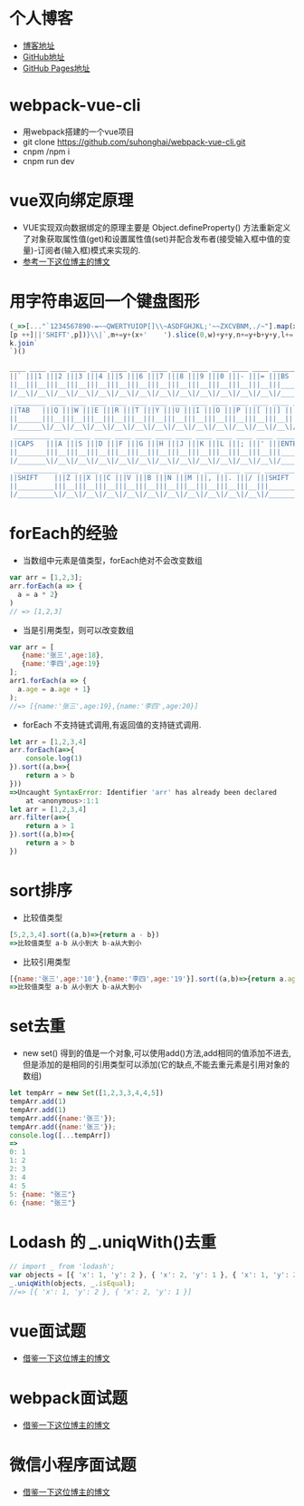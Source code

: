 # 个人博客
* [博客地址](http://suhhai.cn)
* [GitHub地址](https://github.com/suhonghai/suhonghai.github.io)
* [GitHub Pages地址](https://sue.suhhai.cn/)
# webpack-vue-cli
* 用webpack搭建的一个vue项目
* git clone https://github.com/suhonghai/webpack-vue-cli.git
* cnpm /npm i
* cnpm run dev
# vue双向绑定原理
* VUE实现双向数据绑定的原理主要是 Object.defineProperty() 方法重新定义了对象获取属性值(get)和设置属性值(set)并配合发布者(接受输入框中值的变量)-订阅者(输入框)模式来实现的.
* [参考一下这位博主的博文](https://www.jianshu.com/p/fd65456eb22f)
# 用字符串返回一个键盘图形
```javascript
(_=>[..."`1234567890-=~~QWERTYUIOP[]\\~ASDFGHJKL;'~~ZXCVBNM,./~"].map(x=>(o+=`/${b='_'.repeat(w=x<y?2:' 667699'[x=["BS","TAB","CAPS","ENTER"]
[p ++]||'SHIFT',p])}\\|`,m+=y+(x+'    ').slice(0,w)+y+y,n+=y+b+y+y,l+=' __'+b)[73]&&(k.push(l,m,n,o),l='',m=n=o=y),m=n=o=y='|',p=l=k=[])&&
k.join`
`)()
```
```javascript
____ ____ ____ ____ ____ ____ ____ ____ ____ ____ ____ ____ ____ ________
||` |||1 |||2 |||3 |||4 |||5 |||6 |||7 |||8 |||9 |||0 |||- |||= |||BS    ||
||__|||__|||__|||__|||__|||__|||__|||__|||__|||__|||__|||__|||__|||______||
|/__\|/__\|/__\|/__\|/__\|/__\|/__\|/__\|/__\|/__\|/__\|/__\|/__\|/______\|
 ________ ____ ____ ____ ____ ____ ____ ____ ____ ____ ____ ____ ____ ____
||TAB   |||Q |||W |||E |||R |||T |||Y |||U |||I |||O |||P |||[ |||] |||\ ||
||______|||__|||__|||__|||__|||__|||__|||__|||__|||__|||__|||__|||__|||__||
|/______\|/__\|/__\|/__\|/__\|/__\|/__\|/__\|/__\|/__\|/__\|/__\|/__\|/__\|
 _________ ____ ____ ____ ____ ____ ____ ____ ____ ____ ____ ____ ________
||CAPS   |||A |||S |||D |||F |||G |||H |||J |||K |||L |||; |||' |||ENTER ||
||_______|||__|||__|||__|||__|||__|||__|||__|||__|||__|||__|||__|||______||
|/_______\|/__\|/__\|/__\|/__\|/__\|/__\|/__\|/__\|/__\|/__\|/__\|/______\|
 ___________ ____ ____ ____ ____ ____ ____ ____ ____ ____ ____ ___________
||SHIFT    |||Z |||X |||C |||V |||B |||N |||M |||, |||. |||/ |||SHIFT    ||
||_________|||__|||__|||__|||__|||__|||__|||__|||__|||__|||__|||_________||
|/_________\|/__\|/__\|/__\|/__\|/__\|/__\|/__\|/__\|/__\|/__\|/_________\|
```
# forEach的经验
* 当数组中元素是值类型，forEach绝对不会改变数组
```javascript
var arr = [1,2,3];
arr.forEach(a => {
  a = a * 2}
)
// => [1,2,3]
```
* 当是引用类型，则可以改变数组
```javascript
var arr = [
   {name:'张三',age:18},
   {name:'李四',age:19}
];
arr1.forEach(a => { 
  a.age = a.age + 1}
);
//=> [{name:'张三',age:19},{name:'李四',age:20}]
```
* forEach 不支持链式调用,有返回值的支持链式调用.
```javascript
let arr = [1,2,3,4]
arr.forEach(a=>{
    console.log(1)
}).sort((a,b=>{
    return a > b
}))
=>Uncaught SyntaxError: Identifier 'arr' has already been declared
    at <anonymous>:1:1
let arr = [1,2,3,4]
arr.filter(a=>{
    return a > 1
}).sort((a,b)=>{
    return a > b
})    
```
# sort排序
* 比较值类型
```javascript
[5,2,3,4].sort((a,b)=>{return a - b})
=>比较值类型 a-b 从小到大 b-a从大到小
```
* 比较引用类型
```javascript
[{name:'张三',age:'10'},{name:'李四',age:'19'}].sort((a,b)=>{return a.age - b.age})
=>比较值类型 a-b 从小到大 b-a从大到小
```
# set去重
* new set() 得到的值是一个对象,可以使用add()方法,add相同的值添加不进去,但是添加的是相同的引用类型可以添加(它的缺点,不能去重元素是引用对象的数组)
```javascript
let tempArr = new Set([1,2,3,3,4,4,5])
tempArr.add(1)
tempArr.add(1)
tempArr.add({name:'张三'});
tempArr.add({name:'张三'});
console.log([...tempArr])
=>
0: 1
1: 2
2: 3
3: 4
4: 5
5: {name: "张三"}
6: {name: "张三"}
```
# Lodash 的 _.uniqWith()去重
```javascript
// import _ from 'lodash';
var objects = [{ 'x': 1, 'y': 2 }, { 'x': 2, 'y': 1 }, { 'x': 1, 'y': 2 }];
_.uniqWith(objects, _.isEqual);
//=> [{ 'x': 1, 'y': 2 }, { 'x': 2, 'y': 1 }]
```
# vue面试题
* [借鉴一下这位博主的博文](https://www.jianshu.com/p/863cc38691e8)
# webpack面试题
* [借鉴一下这位博主的博文](https://www.jianshu.com/p/bb1e76edc71e)
# 微信小程序面试题
* [借鉴一下这位博主的博文](https://www.jianshu.com/p/99dd7125d476)




